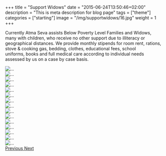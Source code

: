 +++
title = "Support Widows"
date = "2015-06-24T13:50:46+02:00"
description = "This is meta description for blog page"
tags = ["theme"]
categories = ["starting"]
image = "/img/supportwidows/16.jpg"
weight = 1
+++

Currently Atma Seva assists Below Poverty Level Families and Widows, many with children, who receive no other support due to illiteracy or geographical distances. We provide monthly stipends for room rent, rations, stove & cooking gas, bedding, clothes, educational fees, school uniforms, books and full medical care according to individual needs assessed by us on a case by case basis.


<div id="carouselExampleControls" class="carousel slide" data-ride="carousel" >
            <div class="carousel-inner">
              <div class="carousel-item active">
                <img src= "/img/supportwidows/1.jpg" class="d-block w-100" alt="...">
              </div> 
              <div class="carousel-item"> 
                <img src= "/img/supportwidows/2.jpg" class="d-block w-100" alt="...">
              </div>
              <div class="carousel-item"> 
                <img src= "/img/supportwidows/3.jpg" class="d-block w-100" alt="...">
              </div>
              <div class="carousel-item"> 
                <img src= "/img/supportwidows/5.jpg" class="d-block w-100" alt="...">
              </div>
              <div class="carousel-item"> 
                <img src= "/img/supportwidows/6.jpg" class="d-block w-100" alt="...">
              </div>
              <div class="carousel-item"> 
                <img src= "/img/supportwidows/7.jpg" class="d-block w-100" alt="...">
              </div>
              <div class="carousel-item"> 
                <img src= "/img/supportwidows/8.jpg" class="d-block w-100" alt="...">
              </div>
              <div class="carousel-item"> 
                <img src= "/img/supportwidows/9.jpg" class="d-block w-100" alt="...">
              </div>
              <div class="carousel-item"> 
                <img src= "/img/supportwidows/10.jpg" class="d-block w-100" alt="...">
              </div>
              <div class="carousel-item"> 
                <img src= "/img/supportwidows/11.jpg" class="d-block w-100" alt="...">
              </div>
              <div class="carousel-item"> 
                <img src= "/img/supportwidows/12.jpg" class="d-block w-100" alt="...">
              </div>
              <div class="carousel-item"> 
                <img src= "/img/supportwidows/13.jpg" class="d-block w-100" alt="...">
              </div>
              <div class="carousel-item"> 
                <img src= "/img/supportwidows/14.jpg" class="d-block w-100" alt="...">
              </div>
              <div class="carousel-item"> 
                <img src= "/img/supportwidows/15.jpg" class="d-block w-100" alt="...">
              </div>
              <div class="carousel-item"> 
                <img src= "/img/supportwidows/16.jpg" class="d-block w-100" alt="...">
              </div>   
            </div><!--end-->
            <a class="carousel-control-prev" href="#carouselExampleControls" role="button" data-slide="prev">
              <span class="carousel-control-prev-icon" aria-hidden="true"></span>
              <span class="sr-only">Previous</span>
            </a>
            <a class="carousel-control-next" href="#carouselExampleControls" role="button" data-slide="next">
              <span class="carousel-control-next-icon" aria-hidden="true"></span>
              <span class="sr-only">Next</span>
            </a>
          </div>
